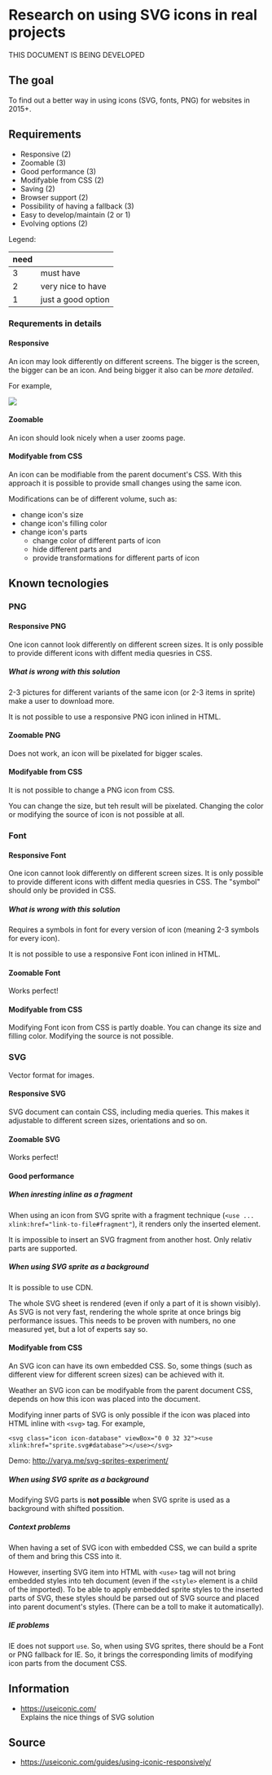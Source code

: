 # Research on using SVG icons in real projects

THIS DOCUMENT IS BEING DEVELOPED

## The goal
To find out a better way in using icons (SVG, fonts, PNG) for websites in 2015+.

## Requirements
- Responsive (2)
- Zoomable (3)
- Good performance (3)
- Modifyable from CSS (2)
- Saving (2)
- Browser support (2)
- Possibility of having a fallback (3)
- Easy to develop/maintain (2 or 1)
- Evolving options (2)

Legend:

| need |                    |
|------|--------------------|
| 3    | must have          |
| 2    | very nice to have  |
| 1    | just a good option |

### Requrements in details

#### Responsive

An icon may look differently on different screens. The bigger is the screen, the bigger can be an icon. And being bigger it also can be *more detailed*.

For example,

![](img/responsive-icons.png)

#### Zoomable

An icon should look nicely when a user zooms page.

#### Modifyable from CSS

An icon can be modifiable from the parent document's CSS. With this approach it is possible to provide small changes using the same icon.

Modifications can be of different volume, such as:

- change icon's size
- change icon's filling color
- change icon's parts
  - change color of different parts of icon
  - hide different parts and
  - provide transformations for different parts of icon

## Known tecnologies

### PNG

#### Responsive PNG

One icon cannot look differently on different screen sizes. It is only possible to provide different icons with diffent media quesries in CSS.

##### What is wrong with this solution

2-3 pictures for different variants of the same icon (or 2-3 items in sprite) make a user to download more.

It is not possible to use a responsive PNG icon inlined in HTML.

#### Zoomable PNG

Does not work, an icon will be pixelated for bigger scales.

#### Modifyable from CSS

It is not possible to change a PNG icon from CSS.

You can change the size, but teh result will be pixelated. Changing the color or modifying the source of icon is not possible at all.

### Font

#### Responsive Font

One icon cannot look differently on different screen sizes. It is only possible to provide different icons with diffent media quesries in CSS. The "symbol" should only be provided in CSS.

##### What is wrong with this solution

Requires a symbols in font for every version of icon (meaning 2-3 symbols for every icon).

It is not possible to use a responsive Font icon inlined in HTML.

#### Zoomable Font

Works perfect!

#### Modifyable from CSS

Modifying Font icon from CSS is partly doable. You can change its size and filling color. Modifying the source is not possible.

### SVG

Vector format for images.

#### Responsive SVG

SVG document can contain CSS, including media queries. This makes it adjustable to different screen sizes, orientations and so on.

#### Zoomable SVG

Works perfect!

#### Good performance

##### When inresting inline as a fragment

When using an icon from SVG sprite with a fragment technique (`<use ... xlink:href="link-to-file#fragment"`), it renders only the inserted element.

It is impossible to insert an SVG fragment from another host. Only relativ parts are supported.

##### When using SVG sprite as a background

It is possible to use CDN.

The whole SVG sheet is rendered (even if only a part of it is shown visibly). As SVG is not very fast, rendering the whole sprite at once brings big performance issues. This needs to be proven with numbers, no one measured yet, but a lot of experts say so.

#### Modifyable from CSS

An SVG icon can have its own embedded CSS. So, some things (such as different view for different screen sizes) can be achieved with it.

Weather an SVG icon can be modifyable from the parent document CSS, depends on how this icon was placed into the document.

Modifying inner parts of SVG is only possible if the icon was placed into HTML inline with `<svg>` tag. For example,

```
<svg class="icon icon-database" viewBox="0 0 32 32"><use xlink:href="sprite.svg#database"></use></svg>
```

Demo: http://varya.me/svg-sprites-experiment/

##### When using SVG sprite as a background

Modifying SVG parts is **not possible** when SVG sprite is used as a background with shifted possition.

##### Context problems

When having a set of SVG icon with embedded CSS, we can build a sprite of them and bring this CSS into it.

However, inserting SVG item into HTML with `<use>` tag will not bring embedded styles into teh document (even if the `<style>` element is a child of the imported). To be able to apply embedded sprite styles to the inserted parts of SVG, these styles should be parsed out of SVG source and placed into parent document's styles. (There can be a toll to make it automatically).

##### IE problems

IE does not support `use`. So, when using SVG sprites, there should be a Font or PNG fallback for IE. So, it brings the corresponding limits of modifying icon parts from the document CSS.

## Information

* https://useiconic.com/<br/>
  Explains the nice things of SVG solution
  
## Source
* https://useiconic.com/guides/using-iconic-responsively/